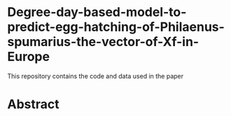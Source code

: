 # Degree-day-based-model-to-predict-egg-hatching-of-Philaenus-spumarius-the-vector-of-Xf-in-Europe
This repository contains the code and data used in the paper

# Abstract

